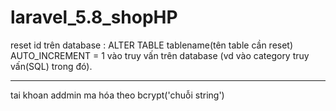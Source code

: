 # laravel_5.8_shopHP
reset id trên database : ALTER TABLE tablename(tên table cần reset) AUTO_INCREMENT = 1
vào truy vấn trên database (vd vào category truy vấn(SQL) trong đó).

---
tai khoan addmin ma hóa theo bcrypt('chuỗi string')
